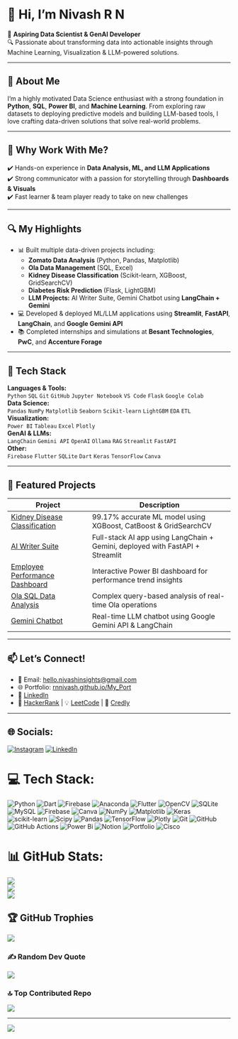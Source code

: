 
# 👋 Hi, I’m Nivash R N

🎯 **Aspiring Data Scientist & GenAI Developer**  
🔍 Passionate about transforming data into actionable insights through Machine Learning, Visualization & LLM-powered solutions.

---

## 💼 About Me
I’m a highly motivated Data Science enthusiast with a strong foundation in **Python**, **SQL**, **Power BI**, and **Machine Learning**. From exploring raw datasets to deploying predictive models and building LLM-based tools, I love crafting data-driven solutions that solve real-world problems.

---

## 🚀 Why Work With Me?
✔️ Hands-on experience in **Data Analysis, ML, and LLM Applications**  
✔️ Strong communicator with a passion for storytelling through **Dashboards & Visuals**  
✔️ Fast learner & team player ready to take on new challenges  

---

## 🔍 My Highlights
- 📊 Built multiple data-driven projects including:
  - **Zomato Data Analysis** (Python, Pandas, Matplotlib)
  - **Ola Data Management** (SQL, Excel)
  - **Kidney Disease Classification** (Scikit-learn, XGBoost, GridSearchCV)
  - **Diabetes Risk Prediction** (Flask, LightGBM)
  - **LLM Projects:** AI Writer Suite, Gemini Chatbot using **LangChain + Gemini**
- 💻 Developed & deployed ML/LLM applications using **Streamlit**, **FastAPI**, **LangChain**, and **Google Gemini API**
- 📚 Completed internships and simulations at **Besant Technologies**, **PwC**, and **Accenture Forage**

---

## 🧠 Tech Stack
**Languages & Tools:**  
`Python` `SQL` `Git` `GitHub` `Jupyter Notebook` `VS Code` `Flask` `Google Colab`  
**Data Science:**  
`Pandas` `NumPy` `Matplotlib` `Seaborn` `Scikit-learn` `LightGBM` `EDA` `ETL`  
**Visualization:**  
`Power BI` `Tableau` `Excel` `Plotly`  
**GenAI & LLMs:**  
`LangChain` `Gemini API` `OpenAI` `Ollama` `RAG` `Streamlit` `FastAPI`  
**Other:**  
`Firebase` `Flutter` `SQLite` `Dart` `Keras` `TensorFlow` `Canva`

---

## 📂 Featured Projects
| Project | Description |
|--------|-------------|
| [Kidney Disease Classification](https://github.com/RNNivash/Kidney-Disease-Prediction-using-Machine-Learning) | 99.17% accurate ML model using XGBoost, CatBoost & GridSearchCV |
| [AI Writer Suite](https://github.com/RNNivash/AI-Writer-Suite) | Full-stack AI app using LangChain + Gemini, deployed with FastAPI + Streamlit |
| [Employee Performance Dashboard](https://github.com/RNNivash/Employee_Performance_Insights) | Interactive Power BI dashboard for performance trend insights |
| [Ola SQL Data Analysis](https://github.com/RNNivash/OLA_Data_Analysis) | Complex query-based analysis of real-time Ola operations |
| [Gemini Chatbot](https://github.com/RNNivash/Conversational-Chat-Bot) | Real-time LLM chatbot using Google Gemini API & LangChain |

---

## 📫 Let’s Connect!
- 📧 Email: [hello.nivashinsights@gmail.com](mailto:hello.nivashinsights@gmail.com)  
- 🌐 Portfolio: [rnnivash.github.io/My_Port](https://rnnivash.github.io/My_Port/)  
- 💼 [LinkedIn](https://www.linkedin.com/in/nivash-r-n)  
- 🧠 [HackerRank](https://www.hackerrank.com/profile/Nivash_R_N) | 💡 [LeetCode](https://leetcode.com/u/rajnivash007/) | 🏅 [Credly](https://www.credly.com/users/nivash-r-n)

---


## 🌐 Socials:
[![Instagram](https://img.shields.io/badge/Instagram-%23E4405F.svg?logo=Instagram&logoColor=white)](https://instagram.com/https://www.instagram.com/nixaxh._.prvt/) [![LinkedIn](https://img.shields.io/badge/LinkedIn-%230077B5.svg?logo=linkedin&logoColor=white)](https://linkedin.com/in/https://www.linkedin.com/in/nivash-r-n/) 

# 💻 Tech Stack:
![Python](https://img.shields.io/badge/python-3670A0?style=for-the-badge&logo=python&logoColor=ffdd54) ![Dart](https://img.shields.io/badge/dart-%230175C2.svg?style=for-the-badge&logo=dart&logoColor=white) ![Firebase](https://img.shields.io/badge/firebase-%23039BE5.svg?style=for-the-badge&logo=firebase) ![Anaconda](https://img.shields.io/badge/Anaconda-%2344A833.svg?style=for-the-badge&logo=anaconda&logoColor=white) ![Flutter](https://img.shields.io/badge/Flutter-%2302569B.svg?style=for-the-badge&logo=Flutter&logoColor=white) ![OpenCV](https://img.shields.io/badge/opencv-%23white.svg?style=for-the-badge&logo=opencv&logoColor=white) ![SQLite](https://img.shields.io/badge/sqlite-%2307405e.svg?style=for-the-badge&logo=sqlite&logoColor=white) ![MySQL](https://img.shields.io/badge/mysql-4479A1.svg?style=for-the-badge&logo=mysql&logoColor=white) ![Firebase](https://img.shields.io/badge/firebase-a08021?style=for-the-badge&logo=firebase&logoColor=ffcd34) ![Canva](https://img.shields.io/badge/Canva-%2300C4CC.svg?style=for-the-badge&logo=Canva&logoColor=white) ![NumPy](https://img.shields.io/badge/numpy-%23013243.svg?style=for-the-badge&logo=numpy&logoColor=white) ![Matplotlib](https://img.shields.io/badge/Matplotlib-%23ffffff.svg?style=for-the-badge&logo=Matplotlib&logoColor=black) ![Keras](https://img.shields.io/badge/Keras-%23D00000.svg?style=for-the-badge&logo=Keras&logoColor=white) ![scikit-learn](https://img.shields.io/badge/scikit--learn-%23F7931E.svg?style=for-the-badge&logo=scikit-learn&logoColor=white) ![Scipy](https://img.shields.io/badge/SciPy-%230C55A5.svg?style=for-the-badge&logo=scipy&logoColor=%white) ![Pandas](https://img.shields.io/badge/pandas-%23150458.svg?style=for-the-badge&logo=pandas&logoColor=white) ![TensorFlow](https://img.shields.io/badge/TensorFlow-%23FF6F00.svg?style=for-the-badge&logo=TensorFlow&logoColor=white) ![Plotly](https://img.shields.io/badge/Plotly-%233F4F75.svg?style=for-the-badge&logo=plotly&logoColor=white) ![Git](https://img.shields.io/badge/git-%23F05033.svg?style=for-the-badge&logo=git&logoColor=white) ![GitHub](https://img.shields.io/badge/github-%23121011.svg?style=for-the-badge&logo=github&logoColor=white) ![GitHub Actions](https://img.shields.io/badge/github%20actions-%232671E5.svg?style=for-the-badge&logo=githubactions&logoColor=white) ![Power Bi](https://img.shields.io/badge/power_bi-F2C811?style=for-the-badge&logo=powerbi&logoColor=black) ![Notion](https://img.shields.io/badge/Notion-%23000000.svg?style=for-the-badge&logo=notion&logoColor=white) ![Portfolio](https://img.shields.io/badge/Portfolio-%23000000.svg?style=for-the-badge&logo=firefox&logoColor=#FF7139) ![Cisco](https://img.shields.io/badge/cisco-%23049fd9.svg?style=for-the-badge&logo=cisco&logoColor=black)
# 📊 GitHub Stats:
![](https://github-readme-stats.vercel.app/api?username=RNNivash&theme=dark&hide_border=false&include_all_commits=false&count_private=false)<br/>
![](https://github-readme-streak-stats.herokuapp.com/?user=RNNivash&theme=dark&hide_border=false)<br/>
![](https://github-readme-stats.vercel.app/api/top-langs/?username=RNNivash&theme=dark&hide_border=false&include_all_commits=false&count_private=false&layout=compact)

## 🏆 GitHub Trophies
![](https://github-profile-trophy.vercel.app/?username=RNNivash&theme=radical&no-frame=false&no-bg=false&margin-w=4)

### ✍️ Random Dev Quote
![](https://quotes-github-readme.vercel.app/api?type=horizontal&theme=radical)

### 🔝 Top Contributed Repo
![](https://github-contributor-stats.vercel.app/api?username=RNNivash&limit=5&theme=dark&combine_all_yearly_contributions=true)

---
[![](https://visitcount.itsvg.in/api?id=RNNivash&icon=0&color=2)](https://visitcount.itsvg.in)
